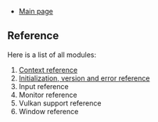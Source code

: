 
* [Main page](https://hectarea1996.github.io/cl-glfw/)

## Reference

Here is a list of all modules:

1. [Context reference](https://hectarea1996.github.io/cl-glfw/context.html)
2. [Initialization, version and error reference](https://hectarea1996.github.io/cl-glfw/init-version-error.html)
3. Input reference
4. Monitor reference
5. Vulkan support reference
6. Window reference
